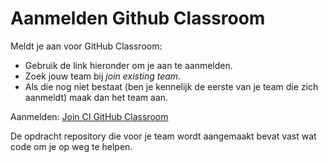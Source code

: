 # Aanmelden Github Classroom

Meldt je aan voor GitHub Classroom:

* Gebruik de link hieronder om je aan te aanmelden.
* Zoek jouw team bij *join existing team*.
* Als die nog niet bestaat (ben je kennelijk de eerste van je team die zich aanmeldt) maak dan het team aan.


Aanmelden: [Join CI GitHub Classroom](https://classroom.github.com/g/mBSkjjnB)

De opdracht repository die voor je team wordt aangemaakt bevat vast wat code om je op weg te helpen.
